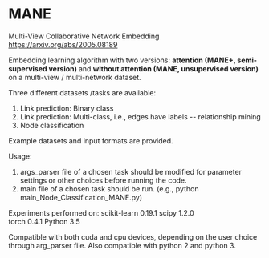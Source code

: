 # MANE
Multi-View Collaborative Network Embedding https://arxiv.org/abs/2005.08189

Embedding learning algorithm with two versions: <strong>attention (MANE+, semi-supervised version) </strong> and <strong>without attention (MANE, unsupervised version)</strong> on a multi-view / multi-network dataset.

Three different datasets /tasks are available:
1) Link prediction: Binary class 
2) Link prediction: Multi-class, i.e., edges have labels -- relationship mining
3) Node classification

Example datasets and input formats are provided.

Usage: 
1) args_parser file of a chosen task should be modified for parameter settings or other choices before running the code.
2) main file of a chosen task should be run. (e.g., python main_Node_Classification_MANE.py)

Experiments performed on:
scikit-learn	0.19.1
scipy	1.2.0	
torch	0.4.1
Python 3.5

Compatible with both cuda and cpu devices, depending on the user choice through arg_parser file. Also compatible with python 2 and python 3.
